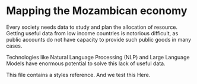 

<link rel="stylesheet" href="styles.css"></link>



# Mapping the Mozambican economy

Every society needs data to study and plan the allocation of resource. Getting useful data from low income countries is notorious difficult, as public accounts do not have capacity to provide such public goods in many cases.

Technologies like Natural Language Processing (NLP) and Large Language Models have enormous potential to solve this lack of useful data.

This file contains a styles reference. And we test this Here.


